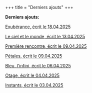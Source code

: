 +++
title = "Derniers ajouts"
+++

**Derniers ajouts:**

[Exubérance, écrit le 18.04.2025](./seasons/26_vingt_sixieme_saison/exuberance/)

[Le ciel et le monde, écrit le 13.04.2025](./seasons/26_vingt_sixieme_saison/le_ciel_et_le_monde/)

[Première rencontre, écrit le 09.04.2025](./seasons/26_vingt_sixieme_saison/premiere_rencontre/)

[Pétales, écrit le 09.04.2025](./seasons/25_vingt_cinquieme_saison/petales/)

[Bleu, l'infini, écrit le 06.04.2025](./seasons/25_vingt_cinquieme_saison/bleu_l_infini/)

[Otage, écrit le 04.04.2025](./seasons/25_vingt_cinquieme_saison/otage/)

[Instants, écrit le 03.04.2025](./seasons/25_vingt_cinquieme_saison/instants/)
